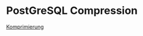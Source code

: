 # PostGreSQL Compression

[Komprimierung](../attachments/postgresql-in-core-compression-pgconf2017.pdf)